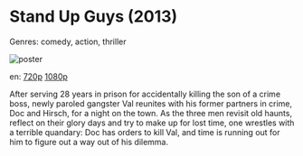 # Stand Up Guys (2013)

Genres: comedy, action, thriller

![poster](http://image.tmdb.org/t/p/w500/pitHkpmZqGlfyRnm2nssoRXYSGa.jpg)

en:
  [720p](magnet:?xt=urn:btih:B098756AD48301A5B2A8018B6E449319C42227D9&tr=udp://glotorrents.pw:6969/announce&tr=udp://tracker.opentrackr.org:1337/announce&tr=udp://torrent.gresille.org:80/announce&tr=udp://tracker.openbittorrent.com:80&tr=udp://tracker.coppersurfer.tk:6969&tr=udp://tracker.leechers-paradise.org:6969&tr=udp://p4p.arenabg.ch:1337&tr=udp://tracker.internetwarriors.net:1337)
  [1080p](magnet:?xt=urn:btih:7518F36BE625DE8C2D1FAA22AD9B501C69D4350F&tr=udp://glotorrents.pw:6969/announce&tr=udp://tracker.opentrackr.org:1337/announce&tr=udp://torrent.gresille.org:80/announce&tr=udp://tracker.openbittorrent.com:80&tr=udp://tracker.coppersurfer.tk:6969&tr=udp://tracker.leechers-paradise.org:6969&tr=udp://p4p.arenabg.ch:1337&tr=udp://tracker.internetwarriors.net:1337)
  


After serving 28 years in prison for accidentally killing the son of a crime boss, newly paroled gangster Val reunites with his former partners in crime, Doc and Hirsch, for a night on the town. As the three men revisit old haunts, reflect on their glory days and try to make up for lost time, one wrestles with a terrible quandary: Doc has orders to kill Val, and time is running out for him to figure out a way out of his dilemma.